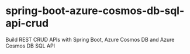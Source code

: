 # spring-boot-azure-cosmos-db-sql-api-crud
Build REST CRUD APIs with Spring Boot, Azure Cosmos DB  and Azure Cosmos DB SQL API
